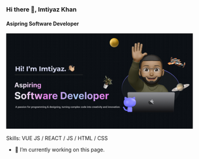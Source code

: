 ### Hi there 👋, Imtiyaz Khan
#### Asipring Software Developer
![Design and Development](https://github.com/ImtiyazKhan1/ImtiyazKhan1/blob/main/Make%20your%20README.png)



Skills: VUE JS / REACT / JS / HTML / CSS

- 🔭 I’m currently working on this page. 






